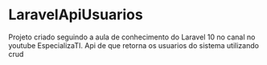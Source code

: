 # LaravelApiUsuarios
Projeto criado seguindo a aula de conhecimento do Laravel 10 no canal no youtube EspecializaTI.  Api de que retorna os usuarios do sistema utilizando crud
